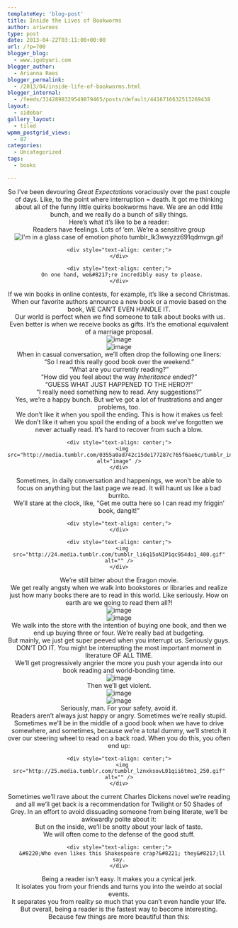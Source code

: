 ```yaml
---
templateKey: 'blog-post'
title: Inside the Lives of Bookworms
author: ariwrees
type: post
date: 2013-04-22T03:11:00+00:00
url: /?p=700
blogger_blog:
  - www.igobyari.com
blogger_author:
  - Arianna Rees
blogger_permalink:
  - /2013/04/inside-life-of-bookworms.html
blogger_internal:
  - /feeds/3142898329549879465/posts/default/4416716632513269438
layout:
  - sidebar
gallery_layout:
  - tiled
wpmm_postgrid_views:
  - 87
categories:
  - Uncategorized
tags:
  - books

---
```

<div dir="ltr" style="text-align: left;">
  <div style="text-align: center;">
    <div style="text-align: center;">
      So I&#8217;ve been devouring <i>Great Expectations </i>voraciously over the past couple of days. Like, to the point where interruption = death. It got me thinking about all of the funny little quirks bookworms have. We are an odd little bunch, and we really do a bunch of silly things.
    </div>
  </div>
  
  <div style="text-align: center;">
    <div style="text-align: center;">
    </div>
  </div>
  
  <div style="text-align: center;">
    <div style="text-align: center;">
      Here&#8217;s what it&#8217;s like to be a reader:
    </div>
  </div>
  
  <div style="text-align: center;">
    <div style="text-align: center;">
    </div>
  </div>
  
  <div style="text-align: center;">
    <div style="text-align: center;">
      Readers have feelings. Lots of &#8217;em. We&#8217;re a sensitive group
    </div>
  </div>
  
  <div style="text-align: center;">
    <div style="text-align: center;">
    </div>
  </div>
  
  <div style="text-align: center;">
    <div style="text-align: center;">
      <img src="http://i898.photobucket.com/albums/ac188/Ronnita/Gifs/Doctor%20Who/tumblr_lk3wwyzz691qdmvgn.gif" alt="I'm in a glass case of emotion photo tumblr_lk3wwyzz691qdmvgn.gif" />
    </div>
    
    <div style="text-align: center;">
    </div>
    
    <div style="text-align: center;">
      On one hand, we&#8217;re incredibly easy to please.
    </div>
  </div>
  
  <div style="text-align: center;">
    <div style="text-align: center;">
    </div>
  </div>
  
  <div style="text-align: center;">
  </div>
  
  <div style="text-align: center;">
    If we win books in online contests, for example, it&#8217;s like a second Christmas.
  </div>
  
  <div style="text-align: center;">
  </div>
  
  <div style="text-align: center;">
    <img src="http://24.media.tumblr.com/tumblr_lwvopgFPmE1qii6tmo1_250.gif" alt="" />
  </div>
  
  <div style="text-align: center;">
  </div>
  
  <div style="text-align: center;">
    <img src="http://25.media.tumblr.com/tumblr_m6bjauInAE1qii6tmo1_500.gif" alt="" />
  </div>
  
  <div style="text-align: center;">
  </div>
  
  <div style="text-align: center;">
    When our favorite authors announce a new book or a movie based on the book, WE CAN&#8217;T EVEN HANDLE IT.
  </div>
  
  <div style="text-align: center;">
  </div>
  
  <div style="text-align: center;">
    <img src="http://24.media.tumblr.com/tumblr_m2ck6wGNiN1qii6tmo1_500.gif" alt="" />
  </div>
  
  <div style="text-align: center;">
  </div>
  
  <div style="text-align: center;">
    <img src="http://25.media.tumblr.com/tumblr_lmhuybx6lN1qii6tmo1_500.gif" alt="" />
  </div>
  
  <div style="text-align: center;">
  </div>
  
  <div style="text-align: center;">
     Our world is perfect when we find someone to talk about books with us. Even better is when we receive books as gifts. It&#8217;s the emotional equivalent of a marriage proposal.
  </div>
  
  <div style="text-align: center;">
  </div>
  
  <div style="text-align: center;">
    <img src="http://media.tumblr.com/tumblr_ma7pg1f9z31rwduzj.gif" alt="image" />
  </div>
  
  <div style="text-align: center;">
  </div>
  
  <div style="text-align: center;">
    <img src="http://media.tumblr.com/tumblr_luf9em331z1qa0tls.gif" alt="image" />
  </div>
  
  <div style="text-align: center;">
  </div>
  
  <div style="text-align: center;">
    When in casual conversation, we&#8217;ll often drop the following one liners:
  </div>
  
  <div style="text-align: center;">
  </div>
  
  <div style="text-align: center;">
    &#8220;So I read this really good book over the weekend.&#8221;
  </div>
  
  <div style="text-align: center;">
    &#8220;What are you currently reading?&#8221;
  </div>
  
  <div style="text-align: center;">
    &#8220;How did you feel about the way <i>Inheritance </i>ended?&#8221;
  </div>
  
  <div style="text-align: center;">
    &#8220;GUESS WHAT JUST HAPPENED TO THE HERO?!&#8221;
  </div>
  
  <div style="text-align: center;">
    &#8220;I really need something new to read. Any suggestions?&#8221;
  </div>
  
  <div style="text-align: center;">
  </div>
  
  <div style="text-align: center;">
    Yes, we&#8217;re a happy bunch. But we&#8217;ve got a lot of frustrations and anger problems, too.
  </div>
  
  <div style="text-align: center;">
  </div>
  
  <div style="text-align: center;">
     We don&#8217;t like it when you spoil the ending. This is how it makes us feel:
  </div>
  
  <div style="text-align: center;">
  </div>
  
  <div style="text-align: center;">
    <div style="text-align: center;">
    </div>
  </div>
  
  <div style="text-align: center;">
    <div style="text-align: center;">
      <img src="http://25.media.tumblr.com/tumblr_m4h415qH161rwcc6bo1_500.gif" alt="" />
    </div>
  </div>
  
  <div style="text-align: center;">
    <div style="text-align: center;">
    </div>
  </div>
  
  <div style="text-align: center;">
    <div style="text-align: center;">
      <img src="http://media.tumblr.com/tumblr_llydqwHhjH1qawbdt.gif" alt="" />
    </div>
  </div>
  
  <div style="text-align: center;">
    <div style="text-align: center;">
    </div>
  </div>
  
  <div style="text-align: center;">
    <div style="text-align: center;">
      <img src="http://25.media.tumblr.com/4504745a044fc11f57ca99f04023a8fd/tumblr_mhbia5Fj6K1qii6tmo1_400.gif" alt="" />
    </div>
  </div>
  
  <div style="text-align: center;">
    <div style="text-align: center;">
    </div>
  </div>
  
  <div style="text-align: center;">
    <div style="text-align: center;">
      <img src="http://25.media.tumblr.com/tumblr_m3opeugy4F1qii6tmo1_500.gif" alt="" />
    </div>
  </div>
  
  <div style="text-align: center;">
    <div style="text-align: center;">
    </div>
  </div>
  
  <div style="text-align: center;">
    <div style="text-align: center;">
      <img src="http://25.media.tumblr.com/b41c2e4d6a69ee8bab875c8c9cc01f3d/tumblr_ml2t1n46TR1qjemo2o1_500.gif" alt="" />
    </div>
  </div>
  
  <div style="text-align: center;">
    <div style="text-align: center;">
    </div>
  </div>
  
  <div style="text-align: center;">
    <div style="text-align: center;">
      We don&#8217;t like it when you spoil the ending of a book we&#8217;ve forgotten we never actually read. It&#8217;s hard to recover from such a blow.
    </div>
  </div>
  
  <div style="text-align: center;">
    <div style="text-align: center;">
    </div>
    
    <div style="text-align: center;">
      <img src="http://media.tumblr.com/0355a0ad742c15de177287c765f6ae6c/tumblr_inline_mjijntOASF1qz4rgp.gif" alt="image" />
    </div>
  </div>
  
  <div style="text-align: center;">
    <div style="text-align: center;">
    </div>
  </div>
  
  <div style="text-align: center;">
    <div style="text-align: center;">
      Sometimes, in daily conversation and happenings, we won&#8217;t be able to focus on anything but the last page we read. It will haunt us like a bad burrito.
    </div>
  </div>
  
  <div style="text-align: center;">
    <div style="text-align: center;">
    </div>
  </div>
  
  <div style="text-align: center;">
    <div style="text-align: center;">
      <img src="http://mlkshk.com/r/75Q" alt="" />
    </div>
  </div>
  
  <div style="text-align: center;">
    <div style="text-align: center;">
    </div>
  </div>
  
  <div style="text-align: center;">
    <div style="text-align: center;">
      We&#8217;ll stare at the clock, like, &#8220;Get me outta here so I can read my friggin&#8217; book, dangit!&#8221;
    </div>
    
    <div style="text-align: center;">
    </div>
    
    <div style="text-align: center;">
      <img src="http://24.media.tumblr.com/tumblr_li6q15oNIP1qc954do1_400.gif" alt="" />
    </div>
  </div>
  
  <div style="text-align: center;">
    <div style="text-align: center;">
    </div>
  </div>
  
  <div style="text-align: center;">
    <div style="text-align: center;">
      We&#8217;re still bitter about the Eragon movie.
    </div>
  </div>
  
  <div style="text-align: center;">
  </div>
  
  <div style="text-align: center;">
  </div>
  
  <div style="text-align: center;">
    <img src="http://24.media.tumblr.com/047f7ada3000bd846b97675a44e36af6/tumblr_mhevqvYxhE1r3gb3zo1_400.gif" alt="" />
  </div>
  
  <div style="text-align: center;">
  </div>
  
  <div style="text-align: center;">
    We get really angsty when we walk into bookstores or libraries and realize just how many books there are to read in this world. Like seriously. How on earth are we going to read them all?!
  </div>
  
  <div style="text-align: center;">
  </div>
  
  <div style="text-align: center;">
    <img src="http://media.tumblr.com/9a38d3e2ad6140232d68005eaa93409f/tumblr_inline_mfkd32gUO91rbnfwj.gif" alt="image" />
  </div>
  
  <div style="text-align: center;">
  </div>
  
  <div style="text-align: center;">
    <img src="http://24.media.tumblr.com/tumblr_mbrj8mnQm71riqizno1_500.gif" alt="" />
  </div>
  
  <div style="text-align: center;">
  </div>
  
  <div style="text-align: center;">
    <img src="http://media.tumblr.com/tumblr_m7c6dnPcgW1qfymwo.gif" alt="image" />
  </div>
  
  <div style="text-align: center;">
  </div>
  
  <div style="text-align: center;">
    We walk into the store with the intention of buying one book, and then we end up buying three or four. We&#8217;re really bad at budgeting.
  </div>
  
  <div style="text-align: center;">
  </div>
  
  <div style="text-align: center;">
    <img src="http://24.media.tumblr.com/tumblr_m5gkcmHwMi1ro6fjro1_500.gif" alt="" />
  </div>
  
  <div style="text-align: center;">
  </div>
  
  <div style="text-align: center;">
  </div>
  
  <div style="text-align: center;">
    <div style="text-align: center;">
      But mainly, we just get super peeved when you interrupt us. Seriously guys. DON&#8217;T DO IT. You might be interrupting the most important moment in literature OF ALL TIME.
    </div>
  </div>
  
  <div style="text-align: center;">
    <div style="text-align: center;">
    </div>
  </div>
  
  <div style="clear: both; text-align: center;">
    <a style="margin-left: 1em; margin-right: 1em;" href="http://25.media.tumblr.com/tumblr_luoz1m2dXv1r6aoq4o1_250.gif"><img src="http://25.media.tumblr.com/tumblr_luoz1m2dXv1r6aoq4o1_250.gif" alt="" border="0" /></a>
  </div>
  
  <div style="clear: both; text-align: center;">
  </div>
  
  <div style="text-align: center;">
    <a style="margin-left: 1em; margin-right: 1em;" href="http://24.media.tumblr.com/tumblr_mboslkhUZ01riae2mo1_500.gif"><img src="http://24.media.tumblr.com/tumblr_mboslkhUZ01riae2mo1_500.gif" alt="" border="0" /></a>
  </div>
  
  <div style="clear: both; text-align: center;">
  </div>
  
  <div style="clear: both; text-align: center;">
    We&#8217;ll get progressively angrier the more you push your agenda into our book reading and world-bonding time.
  </div>
  
  <div style="clear: both; text-align: center;">
  </div>
  
  <div style="text-align: center;">
    <div style="text-align: center;">
      <img src="http://media.tumblr.com/tumblr_me47kgumAL1rwdiee.gif" alt="image" />
    </div>
  </div>
  
  <div style="text-align: center;">
    <div style="text-align: center;">
    </div>
  </div>
  
  <div style="text-align: center;">
    <div style="text-align: center;">
      <img src="http://25.media.tumblr.com/27d88fda97d3a1df7ae7ad81a5f10665/tumblr_mifwhjlTcl1qii6tmo1_250.gif" alt="" />
    </div>
  </div>
  
  <div style="text-align: center;">
    <div style="text-align: center;">
    </div>
  </div>
  
  <div style="text-align: center;">
    <div style="text-align: center;">
      <img src="http://24.media.tumblr.com/tumblr_lt7tenU2s71qew69io1_500.gif" alt="" />
    </div>
  </div>
  
  <div style="text-align: center;">
    <div style="text-align: center;">
    </div>
  </div>
  
  <div style="text-align: center;">
    <div style="text-align: center;">
      Then we&#8217;ll get violent.
    </div>
  </div>
  
  <div style="text-align: center;">
    <div style="text-align: center;">
    </div>
  </div>
  
  <div style="text-align: center;">
    <div style="text-align: center;">
      <img src="http://media.tumblr.com/tumblr_lm5miebCqj1qfl8us.gif" alt="image" />
    </div>
  </div>
  
  <div style="text-align: center;">
  </div>
  
  <div style="text-align: center;">
    <div style="text-align: center;">
    </div>
  </div>
  
  <div style="text-align: center;">
    <div style="text-align: center;">
      <img src="http://media.tumblr.com/78b88de467742456d090f20e2b022a7e/tumblr_inline_mh1wz6f8561r6h22v.gif" alt="image" />
    </div>
  </div>
  
  <div style="text-align: center;">
    <div style="text-align: center;">
    </div>
  </div>
  
  <div style="text-align: center;">
    <div style="text-align: center;">
      <img src="http://25.media.tumblr.com/tumblr_lqc9nqW0kW1qen27lo1_500.gif" alt="" />
    </div>
  </div>
  
  <div style="text-align: center;">
    <div style="text-align: center;">
    </div>
  </div>
  
  <div style="text-align: center;">
    <div style="text-align: center;">
      Seriously, man. For your safety, avoid it.
    </div>
  </div>
  
  <div style="text-align: center;">
    <div style="text-align: center;">
    </div>
  </div>
  
  <div style="text-align: center;">
    <div style="text-align: center;">
      Readers aren&#8217;t always just happy or angry. Sometimes we&#8217;re really stupid. Sometimes we&#8217;ll be in the middle of a good book when we have to drive somewhere, and sometimes, because we&#8217;re a total dummy, we&#8217;ll stretch it over our steering wheel to read on a back road. When you do this, you often end up:
    </div>
  </div>
  
  <div style="text-align: center;">
    <div style="text-align: center;">
    </div>
    
    <div style="text-align: center;">
      <img src="http://25.media.tumblr.com/tumblr_lznxksovL01qii6tmo1_250.gif" alt="" />
    </div>
  </div>
  
  <div style="text-align: center;">
    <div style="text-align: center;">
    </div>
  </div>
  
  <div style="text-align: center;">
    <div style="text-align: center;">
      Sometimes we&#8217;ll rave about the current Charles Dickens novel we&#8217;re reading and all we&#8217;ll get back is a recommendation for Twilight or 50 Shades of Grey. In an effort to avoid dissuading someone from being literate, we&#8217;ll be awkwardly polite about it:
    </div>
  </div>
  
  <div style="text-align: center;">
    <div style="text-align: center;">
    </div>
  </div>
  
  <div style="text-align: center;">
    <div style="text-align: center;">
      <img src="http://24.media.tumblr.com/85ca2738acf7d2dbbec1157e7128ced7/tumblr_ml4glc6Ten1qjemo2o1_250.gif" alt="" />
    </div>
  </div>
  
  <div style="text-align: center;">
    <div style="text-align: center;">
    </div>
  </div>
  
  <div style="text-align: center;">
    <div style="text-align: center;">
      But on the inside, we&#8217;ll be snotty about your lack of taste.
    </div>
  </div>
  
  <div style="text-align: center;">
    <div style="text-align: center;">
    </div>
  </div>
  
  <div style="text-align: center;">
    <div style="text-align: center;">
      <img src="http://www.reactiongifs.com/wp-content/uploads/2011/09/4763_211d.gif" alt="" />
    </div>
  </div>
  
  <div style="text-align: center;">
    <div style="text-align: center;">
    </div>
  </div>
  
  <div style="text-align: center;">
    <div style="text-align: center;">
      We will often come to the defense of the good stuff.
    </div>
    
    <div style="text-align: center;">
      &#8220;Who even likes this Shakespeare crap?&#8221; they&#8217;ll say.
    </div>
  </div>
  
  <div style="text-align: center;">
    <div style="text-align: center;">
      <img src="http://25.media.tumblr.com/cfc6b1c1debb6aaeea723cfdbc044d61/tumblr_ml4gpocXfl1qjemo2o1_250.gif" alt="" />
    </div>
  </div>
  
  <div style="text-align: center;">
    <div style="text-align: center;">
    </div>
  </div>
  
  <div style="text-align: center;">
    <div style="text-align: center;">
      Being a reader isn&#8217;t easy. It makes you a cynical jerk.
    </div>
  </div>
  
  <div style="text-align: center;">
    <div style="text-align: center;">
    </div>
  </div>
  
  <div style="text-align: center;">
    <div style="text-align: center;">
      <img src="http://24.media.tumblr.com/tumblr_m5clr2NWuk1rwcc6bo1_500.gif" alt="" />
    </div>
  </div>
  
  <div style="text-align: center;">
    <div style="text-align: center;">
    </div>
  </div>
  
  <div style="text-align: center;">
    <div style="text-align: center;">
      It isolates you from your friends and turns you into the weirdo at social events.
    </div>
  </div>
  
  <div style="text-align: center;">
    <div style="text-align: center;">
    </div>
  </div>
  
  <div style="text-align: center;">
    <div style="text-align: center;">
      <img src="http://24.media.tumblr.com/tumblr_m643xhUOMh1rwcc6bo1_400.gif" alt="" />
    </div>
  </div>
  
  <div style="text-align: center;">
    <div style="text-align: center;">
    </div>
  </div>
  
  <div style="text-align: center;">
    <div style="text-align: center;">
      It separates you from reality so much that you can&#8217;t even handle your life.
    </div>
  </div>
  
  <div style="text-align: center;">
    <div style="text-align: center;">
    </div>
  </div>
  
  <div style="text-align: center;">
    <div style="text-align: center;">
      <img src="http://25.media.tumblr.com/tumblr_m5cu82EDIC1rwcc6bo1_500.gif" alt="" />
    </div>
  </div>
  
  <div style="text-align: center;">
    <div style="text-align: center;">
    </div>
  </div>
  
  <div style="text-align: center;">
    <div style="text-align: center;">
      But overall, being a reader is the fastest way to become interesting.
    </div>
  </div>
  
  <div style="text-align: center;">
    <div style="text-align: center;">
    </div>
  </div>
  
  <div style="text-align: center;">
    <div style="text-align: center;">
      <img src="http://25.media.tumblr.com/88f988a9e59f08179886f0a465ad5d0f/tumblr_mjoza0pNFY1r85i4so1_500.gif" alt="" />
    </div>
  </div>
  
  <div style="text-align: center;">
    <div style="text-align: center;">
    </div>
  </div>
  
  <div style="text-align: center;">
    <div style="text-align: center;">
      Because few things are more beautiful than this:
    </div>
  </div>
  
  <div style="text-align: center;">
    <div style="text-align: center;">
    </div>
  </div>
  
  <div style="text-align: center;">
    <div style="text-align: center;">
      <img src="http://25.media.tumblr.com/tumblr_ma4vs9oXNA1qak3zjo1_500.gif" alt="" />
    </div>
  </div>
  
  <div style="text-align: center;">
    <div style="text-align: center;">
    </div>
  </div>
</div>